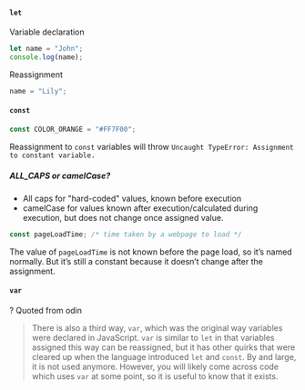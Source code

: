 #### `let`
Variable declaration
```js
let name = "John";
console.log(name);
```

Reassignment
```js
name = "Lily";
```

#### `const`
```js
const COLOR_ORANGE = "#FF7F00";
```
Reassignment to `const` variables will throw `Uncaught TypeError: Assignment to constant variable.`

##### ALL_CAPS or camelCase?
- All caps for "hard-coded" values, known before execution
- camelCase for values known after execution/calculated during execution, but does not change once assigned value. 

```js
const pageLoadTime; /* time taken by a webpage to load */
```
The value of `pageLoadTime` is not known before the page load, so it’s named normally. But it’s still a constant because it doesn’t change after the assignment.

#### `var`
?
Quoted from odin
> There is also a third way, `var`, which was the original way variables were declared in JavaScript. `var` is similar to `let` in that variables assigned this way can be reassigned, but it has other quirks that were cleared up when the language introduced `let` and `const`. By and large, it is not used anymore. However, you will likely come across code which uses `var` at some point, so it is useful to know that it exists.
